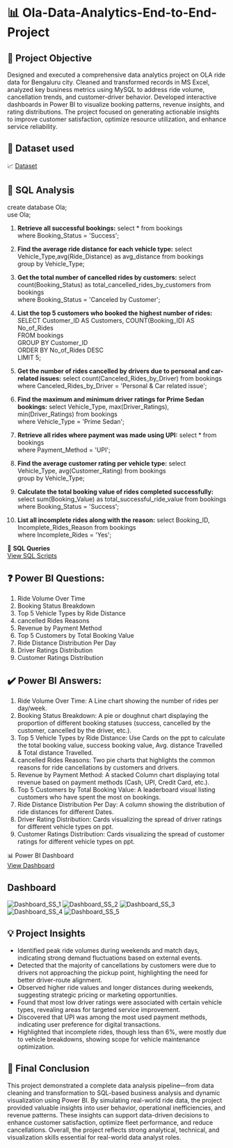 # 📊 Ola-Data-Analytics-End-to-End-Project
## 📌 Project Objective
Designed and executed a comprehensive data analytics project on OLA ride data for Bengaluru city. Cleaned and transformed records in MS Excel, analyzed key business metrics using MySQL to address ride volume, cancellation trends, and customer-driver behavior. Developed interactive dashboards in Power BI to visualize booking patterns, revenue insights, and rating distributions. The project focused on generating actionable insights to improve customer satisfaction, optimize resource utilization, and enhance service reliability.

## 📁 Dataset used
📈 <a href="https://github.com/Koushik-2k25/Ola-Data-Analytics-Project/blob/main/Ola%20Rides%20Bookings%20Dataset.xlsx">Dataset</a>

## 🧠 SQL Analysis
create database Ola; <br>
use Ola;

1. **Retrieve all successful bookings:**
select * from bookings <br>
where Booking_Status = 'Success';

2. **Find the average ride distance for each vehicle type:**
select Vehicle_Type,avg(Ride_Distance) as avg_distance from bookings<br>
group by Vehicle_Type;


3. **Get the total number of cancelled rides by customers:**
select count(Booking_Status) as total_cancelled_rides_by_customers from bookings<br>
where Booking_Status = 'Canceled by Customer';

4. **List the top 5 customers who booked the highest number of rides:**
SELECT Customer_ID AS Customers, COUNT(Booking_ID) AS No_of_Rides<br>
FROM bookings<br>
GROUP BY Customer_ID<br>
ORDER BY No_of_Rides DESC<br>
LIMIT 5;

5. **Get the number of rides cancelled by drivers due to personal and car-related issues:**
select count(Canceled_Rides_by_Driver) from bookings<br>
where Canceled_Rides_by_Driver = 'Personal & Car related issue';

6. **Find the maximum and minimum driver ratings for Prime Sedan bookings:**
select Vehicle_Type, max(Driver_Ratings), min(Driver_Ratings) from bookings<br>
where Vehicle_Type = 'Prime Sedan'; 

7. **Retrieve all rides where payment was made using UPI:**
select * from bookings<br>
where Payment_Method = 'UPI';

8. **Find the average customer rating per vehicle type:**
select Vehicle_Type, avg(Customer_Rating) from bookings<br>
group by Vehicle_Type;

9. **Calculate the total booking value of rides completed successfully:**
select sum(Booking_Value) as total_successful_ride_value from bookings<br>
where Booking_Status = 'Success';

10. **List all incomplete rides along with the reason:**
select Booking_ID, Incomplete_Rides_Reason from bookings <br>
where Incomplete_Rides = 'Yes';

🧮 **SQL Queries** <br> <a href="https://github.com/Koushik-2k25/Ola-Data-Analytics-Project/blob/main/Ola%20Rides%20Sql%20Projects.sql">View SQL Scripts</a>

## ❓ Power BI Questions:
1. Ride Volume Over Time
2. Booking Status Breakdown
3. Top 5 Vehicle Types by Ride Distance
4. cancelled Rides Reasons
5. Revenue by Payment Method
6. Top 5 Customers by Total Booking Value
7. Ride Distance Distribution Per Day
8. Driver Ratings Distribution
9. Customer Ratings Distribution
    
## ✔️ Power BI Answers:
1. Ride Volume Over Time: A Line chart showing the number of rides per day/week.
2. Booking Status Breakdown: A pie or doughnut chart displaying the proportion of different booking statuses (success, cancelled by the customer, cancelled by the driver, etc.).
3. Top 5 Vehicle Types by Ride Distance: Use Cards on the ppt to calculate the total booking value, success booking value, Avg. distance Travelled & Total distance Travelled.
4. cancelled Rides Reasons: Two pie charts that highlights the common reasons for ride cancellations by customers and drivers.
5. Revenue by Payment Method: A stacked Column chart displaying total revenue based on payment methods (Cash, UPI, Credit Card, etc.).
6. Top 5 Customers by Total Booking Value: A leaderboard visual listing customers who have spent the most on bookings.
7. Ride Distance Distribution Per Day: A column showing the distribution of ride distances for different Dates.
8. Driver Rating Distribution: Cards visualizing the spread of driver ratings for different vehicle types on ppt.
9. Customer Ratings Distribution: Cards visualizing the spread of customer ratings for different vehicle types on ppt.

📊 Power BI Dashboard <br> <a href="https://github.com/Koushik-2k25/Ola-Data-Analytics-Project/blob/main/Ola%20Rides%20Power%20BI%20Visualization.pbix">View Dashboard</a>

## Dashboard
![Dashboard_SS_1](https://github.com/user-attachments/assets/21061fbf-bd60-4aeb-a634-f39e7a490c4f)
![Dashboard_SS_2](https://github.com/user-attachments/assets/16c6412d-43e1-43d0-b19a-91be6c4d350e)
![Dashboard_SS_3](https://github.com/user-attachments/assets/c24ad87b-e9c9-4597-8833-cdab0924de50)
![Dashboard_SS_4](https://github.com/user-attachments/assets/6b0118fb-5c88-4b8f-9257-293d22011c61)
![Dashboard_SS_5](https://github.com/user-attachments/assets/c2a64f2a-47ac-4733-88f9-d8f1da5e7819)


## 💡 Project Insights
- Identified peak ride volumes during weekends and match days, indicating strong demand fluctuations based on external events.
- Detected that the majority of cancellations by customers were due to drivers not approaching the pickup point, highlighting the need for better driver-route alignment.
- Observed higher ride values and longer distances during weekends, suggesting strategic pricing or marketing opportunities.
- Found that most low driver ratings were associated with certain vehicle types, revealing areas for targeted service improvement.
- Discovered that UPI was among the most used payment methods, indicating user preference for digital transactions.
- Highlighted that incomplete rides, though less than 6%, were mostly due to vehicle breakdowns, showing scope for vehicle maintenance optimization.

## 📝 Final Conclusion
This project demonstrated a complete data analysis pipeline—from data cleaning and transformation to SQL-based business analysis and dynamic visualization using Power BI. By simulating real-world ride data, the project provided valuable insights into user behavior, operational inefficiencies, and revenue patterns. These insights can support data-driven decisions to enhance customer satisfaction, optimize fleet performance, and reduce cancellations. Overall, the project reflects strong analytical, technical, and visualization skills essential for real-world data analyst roles.
